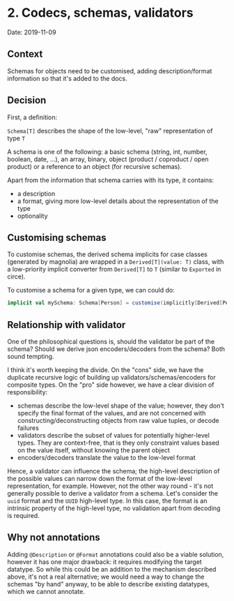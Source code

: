 # 2. Codecs, schemas, validators

Date: 2019-11-09

## Context

Schemas for objects need to be customised, adding description/format information so that it's added to the docs.

## Decision

First, a definition:

`Schema[T]` describes the shape of the low-level, "raw" representation of type `T`

A schema is one of the following: a basic schema (string, int, number, boolean, date, ...), an array, binary, 
object (product / coproduct / open product) or a reference to an object (for recursive schemas). 

Apart from the information that schema carries with its type, it contains:

* a description
* a format, giving more low-level details about the representation of the type
* optionality

## Customising schemas

To customise schemas, the derived schema implicits for case classes (generated by magnolia) are wrapped in a 
`Derived[T](value: T)` class, with a low-priority implicit converter from `Derived[T]` to `T` (similar to `Exported`
in circe).

To customise a schema for a given type, we can could do:

```scala
implicit val mySchema: Schema[Person] = customise(implicitly[Derived[Person]].value)
```

## Relationship with validator

One of the philosophical questions is, should the validator be part of the schema? Should we derive json 
encoders/decoders from the schema? Both sound tempting.

I think it's worth keeping the divide. On the "cons" side, we have the duplicate recursive logic of building up 
validators/schemas/encoders for composite types. On the "pro" side however, we have a clear division of responsibility:

* schemas describe the low-level shape of the value; however, they don't specify the final format of the values, and are not concerned with constructing/deconstructing objects from raw value tuples, or decode failures
* validators describe the subset of values for potentially higher-level types. They are context-free, that is they only constraint values based on the value itself, without knowing the parent object
* encoders/decoders translate the value to the low-level format

Hence, a validator can influence the schema; the high-level description of the possible values can narrow down the format of the low-level representation, for example. However, not the other way round - it's not generally possible to derive a validator from a schema. Let's consider the `uuid` format and the `UUID` high-level type. In this case, the format is an intrinsic property of the high-level type, no validation apart from decoding is required.

## Why not annotations

Adding `@Description` or `@Format` annotations could also be a viable solution, however it has one major drawback: it requires modifying the target datatype. So while this could be an addition to the mechanism described above, it's not a real alternative; we would need a way to change the schemas "by hand" anyway, to be able to describe existing datatypes, which we cannot annotate.

